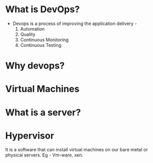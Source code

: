 # What is DevOps?
* Devops is a process of improving the application delivery -
    1. Automation
    2. Quality
    3. Continuous Monitoring
    4. Continuous Testing

# Why devops?


# Virtual Machines


# What is a server?


# Hypervisor
It is a software that can install virtual machines on our bare metal or physical servers. Eg - Vm-ware, xen.
